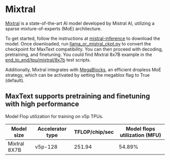 <!--
 Copyright 2024 Google LLC

 Licensed under the Apache License, Version 2.0 (the "License");
 you may not use this file except in compliance with the License.
 You may obtain a copy of the License at

      https://www.apache.org/licenses/LICENSE-2.0

 Unless required by applicable law or agreed to in writing, software
 distributed under the License is distributed on an "AS IS" BASIS,
 WITHOUT WARRANTIES OR CONDITIONS OF ANY KIND, either express or implied.
 See the License for the specific language governing permissions and
 limitations under the License.
 -->

# Mixtral

[Mixtral](https://mistral.ai/news/mixtral-of-experts/) is a state-of-the-art AI model developed by Mistral AI, utilizing a sparse mixture-of-experts (MoE) architecture.


To get started, follow the instructions at [mistral-inference](https://github.com/mistralai/mistral-inference) to download the model. Once downloaded, run [llama_or_mistral_ckpt.py](../../../MaxText/llama_or_mistral_ckpt.py) to convert the checkpoint for MaxText compatibility. You can then proceed with decoding, pretraining, and finetuning. You could find Mixtral 8x7B example in the [end_to_end/tpu/mixtral/8x7b](../mixtral/8x7b) test scripts.


Additionally, Mixtral integrates with [MegaBlocks](https://arxiv.org/abs/2211.15841), an efficient dropless MoE strategy, which can be activated by setting the megablox flag to True (default).


## MaxText supports pretraining and finetuning with high performance

Model Flop utilization for training on v5p TPUs.

| Model size    | Accelerator type | TFLOP/chip/sec | Model flops utilization (MFU) |
| ------------ | -------------- | --------------  | -------------- |
| Mixtral 8X7B | v5p-128       | 251.94 | 54.89% |


